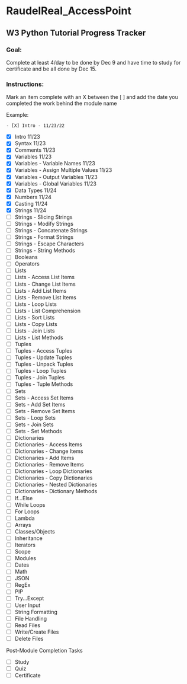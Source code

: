 # RaudelReal_AccessPoint

## W3 Python Tutorial Progress Tracker
### Goal:
Complete at least 4/day to be done by Dec 9 and have time to study for certificate and be all done by Dec 15.

### Instructions:
Mark an item complete with an X between the [ ] and add the date you completed the work behind the module name

Example:
```
- [X] Intro - 11/23/22
```

- [x] Intro 11/23
- [x] Syntax 11/23
- [x] Comments 11/23
- [x] Variables 11/23
- [x] Variables - Variable Names 11/23
- [x] Variables - Assign Multiple Values 11/23
- [x] Variables - Output Variables  11/23
- [x] Variables - Global Variables 11/23
- [x] Data Types 11/24
- [x] Numbers 11/24
- [x] Casting 11/24
- [x] Strings 11/24
- [ ] Strings - Slicing Strings
- [ ] Strings - Modify Strings
- [ ] Strings - Concatenate Strings
- [ ] Strings - Format Strings
- [ ] Strings - Escape Characters
- [ ] Strings - String Methods
- [ ] Booleans
- [ ] Operators
- [ ] Lists
- [ ] Lists - Access List Items
- [ ] Lists - Change List Items
- [ ] Lists - Add List Items
- [ ] Lists - Remove List Items
- [ ] Lists - Loop Lists
- [ ] Lists - List Comprehension
- [ ] Lists - Sort Lists
- [ ] Lists - Copy Lists
- [ ] Lists - Join Lists
- [ ] Lists - List Methods
- [ ] Tuples
- [ ] Tuples - Access Tuples
- [ ] Tuples - Update Tuples
- [ ] Tuples - Unpack Tuples
- [ ] Tuples - Loop Tuples
- [ ] Tuples - Join Tuples
- [ ] Tuples - Tuple Methods
- [ ] Sets
- [ ] Sets - Access Set Items
- [ ] Sets - Add Set Items
- [ ] Sets - Remove Set Items
- [ ] Sets - Loop Sets
- [ ] Sets - Join Sets
- [ ] Sets - Set Methods
- [ ] Dictionaries
- [ ] Dictionaries - Access Items
- [ ] Dictionaries - Change Items
- [ ] Dictionaries - Add Items
- [ ] Dictionaries - Remove Items
- [ ] Dictionaries - Loop Dictionaries
- [ ] Dictionaries - Copy Dictionaries
- [ ] Dictionaries - Nested Dictionaries
- [ ] Dictionaries - Dictionary Methods
- [ ] If...Else
- [ ] While Loops
- [ ] For Loops
- [ ] Lambda
- [ ] Arrays
- [ ] Classes/Objects
- [ ] Inheritance
- [ ] Iterators
- [ ] Scope
- [ ] Modules
- [ ] Dates
- [ ] Math
- [ ] JSON
- [ ] RegEx
- [ ] PIP
- [ ] Try...Except
- [ ] User Input
- [ ] String Formatting
- [ ] File Handling
- [ ] Read Files
- [ ] Write/Create Files
- [ ] Delete Files

Post-Module Completion Tasks
- [ ] Study
- [ ] Quiz
- [ ] Certificate
